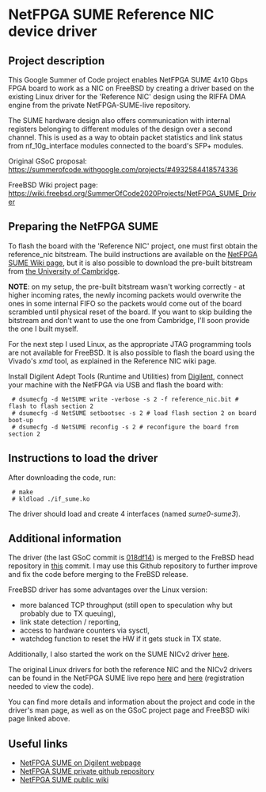# NetFPGA SUME Reference NIC device driver

## Project description
This Google Summer of Code project enables NetFPGA SUME 4x10 Gbps FPGA board to work as a NIC on FreeBSD by creating a driver based on the existing Linux driver for the 'Reference NIC' design using the RIFFA DMA engine from the private NetFPGA-SUME-live repository.

The SUME hardware design also offers communication with internal registers belonging to different modules of the design over a second channel. This is used as a way to obtain packet statistics and link status from nf_10g_interface modules connected to the board's SFP+ modules.

Original GSoC proposal: https://summerofcode.withgoogle.com/projects/#4932584418574336

FreeBSD Wiki project page: https://wiki.freebsd.org/SummerOfCode2020Projects/NetFPGA_SUME_Driver

## Preparing the NetFPGA SUME
To flash the board with the 'Reference NIC' project, one must first obtain the reference_nic bitstream. The build instructions are available on the [NetFPGA SUME Wiki page](https://github.com/NetFPGA/NetFPGA-SUME-public/wiki/NetFPGA-SUME-Reference-NIC), but it is also possible to download the pre-built bitstream from [the University of Cambridge](http://www.cl.cam.ac.uk/research/srg/netos/projects/netfpga/bitfiles/NetFPGA-SUME-live/1.9.0/reference_nic/reference_nic.bit).

**NOTE**: on my setup, the pre-built bitstream wasn't working correctly - at higher incoming rates, the newly incoming packets would overwrite the ones in some internal FIFO so the packets would come out of the board scrambled until physical reset of the board. If you want to skip building the bitstream and don't want to use the one from Cambridge, I'll soon provide the one I built myself.

For the next step I used Linux, as the appropriate JTAG programming tools are not available for FreeBSD. It is also possible to flash the board using the Vivado's *xmd* tool, as explained in the Reference NIC wiki page.

Install Digilent Adept Tools (Runtime and Utilities) from [Digilent](https://reference.digilentinc.com/reference/software/adept/start), connect your machine with the NetFPGA via USB and flash the board with:
```
 # dsumecfg -d NetSUME write -verbose -s 2 -f reference_nic.bit # flash to flash section 2
 # dsumecfg -d NetSUME setbootsec -s 2 # load flash section 2 on board boot-up
 # dsumecfg -d NetSUME reconfig -s 2 # reconfigure the board from section 2
```

## Instructions to load the driver
After downloading the code, run:
```
 # make
 # kldload ./if_sume.ko
```
The driver should load and create 4 interfaces (named *sume0*-*sume3*).

## Additional information
The driver (the last GSoC commit is [018df14](https://github.com/denisSal/freebsd-sume/commit/018df14e05df576bb81008efb30ef9a64bf06c13)) is merged to the FreBSD head repository in [this](https://reviews.freebsd.org/rS364973) commit. I may use this Github repository to further improve and fix the code before merging to the FreBSD release.

FreeBSD driver has some advantages over the Linux version:
 - more balanced TCP throughput (still open to speculation why but probably due to TX queuing),
 - link state detection / reporting,
 - access to hardware counters via sysctl,
 - watchdog function to reset the HW if it gets stuck in TX state.

Additionally, I also started the work on the SUME NICv2 driver [here](https://github.com/denisSal/freebsd-sume-nic_v2).

The original Linux drivers for both the reference NIC and the NICv2 drivers can be found in the NetFPGA SUME live repo [here](
https://github.com/NetFPGA/NetFPGA-SUME-live/tree/master/lib/sw/std/driver/sume_riffa_v1_0_0) and [here](https://github.com/NetFPGA/NetFPGA-SUME-live/tree/master/contrib-projects/nic_v2/sw/sume_uam_v1_0_0) (registration needed to view the code).

You can find more details and information about the project and code in the driver's man page, as well as on the GSoC project page and FreeBSD wiki page linked above.

## Useful links
 - [NetFPGA SUME on Digilent webpage](https://reference.digilentinc.com/sume:sume)
 - [NetFPGA SUME private github repository](https://github.com/NetFPGA/NetFPGA-SUME-live)
 - [NetFPGA SUME public wiki](https://github.com/NetFPGA/NetFPGA-SUME-public/wiki)
